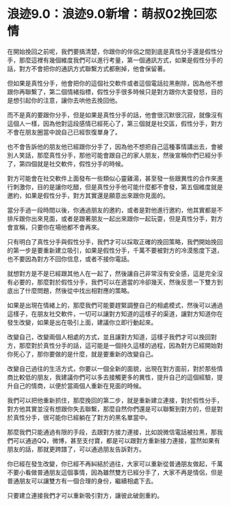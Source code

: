 # 浪迹9.0：浪迹9.0新增：萌叔02挽回恋情

在開始挽回之前呢，我們要搞清楚，你跟你的伴侶之間到底是真性分手還是假性分手，那麼這裡有幾個維度我們可以進行考量，第一個通訊方式，如果是假性分手的話，對方不會把你的通訊方式聯繫方式都刪掉，他會保留著。

但如果是真性分手，他會把你的這個社交軟件或者這個電話拉黑刪除，因為他不想跟你再聯繫了，第二個情緒指標，假性分手很多時候只是對方跟你大耍發怒，目的是想引起你的注意，讓你去哄他去挽回他。

而不是真的要跟你分手，但是如果是真性分手的話，他會很沉默很沉寂，就像沒有這個人一樣，因為他對這段感情已經死心了，第三個就是社交區，假性分手，對方不會在朋友圈當中說自己已經恢復單身了。

也不會告訴他的朋友他已經跟你分手了，因為他不想把自己這種事情講出去，會被別人笑話，那麼真性分手，那他可能會跟自己的家人朋友，然後宣稱你們已經分手了，第四個就是社交軟件，假性分手的時候。

對方可能會在社交軟件上面發布一些類似心靈雞湯，甚至發一些跟異性的合作來進行刺激你，目的是讓你吃醋，但是真性分手他可能什麼都不會發，第五個維度就是邀約，如果是假性分手，對方其實還是願意出來跟你見面的。

當分手過一段時間以後，你通過朋友的邀約，或者是對他進行邀約，他其實都是不排斥跟你出來見面，或者是跟著朋友一起出來跟你一起玩耍，但是真性分手，對方會宣稱，只要你在場他都不會再來。

只有明白了真性分手與假性分手，我們才可以採取正確的挽回策略，我們開始挽回的第一步是要重新建立吸引，如果是假性分手，千萬不要被對方的冷漠態度下退，也不要因為對方不回你信息，或者不接你電話。

就想對方是不是已經跟其他人在一起了，然後讓自己非常沒有安全感，這是完全沒有必要的，那麼對於假性分手，我們可以在適當的冷卻幾天，然後反思一下雙方到底出了什麼問題，然後從中找出相對應的策略。

如果是出現在情緒上的，那麼我們可能要趕緊調整自己的相處模式，然後可以通過這樣子，在朋友社交軟件，一切可以讓對方知道的這樣子的渠道，讓對方知道你在發生改變，如果是出在吸引上面，建議你立即行動起來。

改變自己，改變兩個人相處的方式，並且讓對方知道，這樣子我們才可以挽回對方，那麼對於真性分手的話，這可能是一個持久這樣的過程，因為對方已經開始對你死心了，那你要做的是什麼，就是要重新的改變自己。

改變自己過往的生活方式，你要以一個全新的面貌，出現在對方面前，對於那些情商比較低的朋友，我建議你們可以多去接觸更多的異性，提升自己的這個經驗，提升自己的情商，以便於當兩個人重新在見面的時候。

我們可以把他重新抓住，那麼挽回的第二步，就是重新建立連接，對於假性分手，對方他其實並沒有想跟你失去聯繫，那麼自然你們還是可以聯繫到對方的，但是對於真性分手，很可能你已經躺在了對方的黑名單當中。

那麼我們只能通過有限的手段，去跟對方接力連接，比如說微信電話被拉黑，那我們可以通過QQ，微博，甚至支付寶，都是可以跟對方重新接力連接，當然如果有朋友的話，那就更跨譜了，可以通過朋友告訴對方。

你已經在發生改變，你已經不再糾結於過往，大家可以重新從普通朋友做起，千萬不要小看做普通朋友這個事情，因為雖然雙方已經分手了，大家不再是情侶，但是普通朋友可以讓雙方有一個合理的身份，繼續相處下去。

只要建立連接我們才可以重新吸引對方，讓彼此破劍重約。